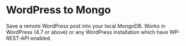 # WordPress to Mongo
Save a remote WordPress post into your local MongoDB.
Works in WordPress (4.7 or above) or any WordPress installation which have WP-REST-API enabled.
